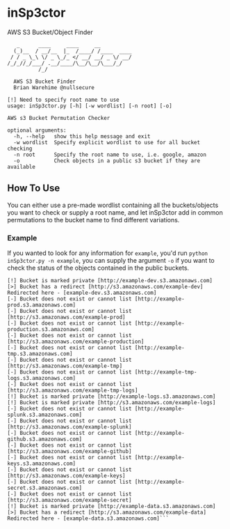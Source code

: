 # inSp3ctor
AWS S3 Bucket/Object Finder

```
   _      ____     ____     __
  (_)__  / __/__  |_  /____/ /____  ____
 / / _ \_\ \/ _ \_/_ </ __/ __/ _ \/ __/
/_/_//_/___/ .__/____/\__/\__/\___/_/
          /_/

  AWS S3 Bucket Finder
  Brian Warehime @nullsecure

[!] Need to specify root name to use
usage: inSp3ctor.py [-h] [-w wordlist] [-n root] [-o]

AWS s3 Bucket Permutation Checker

optional arguments:
  -h, --help   show this help message and exit
  -w wordlist  Specify explicit wordlist to use for all bucket checking
  -n root      Specify the root name to use, i.e. google, amazon
  -o           Check objects in a public s3 bucket if they are available
```

## How To Use

You can either use a pre-made wordlist containing all the buckets/objects you want to check or supply a root name, and let inSp3ctor add in common permutations to the bucket name to find different variations. 

### Example

If you wanted to look for any information for `example`, you'd run `python inSp3ctor.py -n example`, you can supply the argument `-o` if you want to check the status of the objects contained in the public buckets.

```[!] Applying permutations to example
[!] Bucket is marked private [http://example-dev.s3.amazonaws.com]
[>] Bucket has a redirect [http://s3.amazonaws.com/example-dev] Redirected here - [example-dev.s3.amazonaws.com]
[-] Bucket does not exist or cannot list [http://example-prod.s3.amazonaws.com]
[-] Bucket does not exist or cannot list [http://s3.amazonaws.com/example-prod]
[-] Bucket does not exist or cannot list [http://example-production.s3.amazonaws.com]
[-] Bucket does not exist or cannot list [http://s3.amazonaws.com/example-production]
[-] Bucket does not exist or cannot list [http://example-tmp.s3.amazonaws.com]
[-] Bucket does not exist or cannot list [http://s3.amazonaws.com/example-tmp]
[-] Bucket does not exist or cannot list [http://example-tmp-logs.s3.amazonaws.com]
[-] Bucket does not exist or cannot list [http://s3.amazonaws.com/example-tmp-logs]
[!] Bucket is marked private [http://example-logs.s3.amazonaws.com]
[!] Bucket is marked private [http://s3.amazonaws.com/example-logs]
[-] Bucket does not exist or cannot list [http://example-splunk.s3.amazonaws.com]
[-] Bucket does not exist or cannot list [http://s3.amazonaws.com/example-splunk]
[-] Bucket does not exist or cannot list [http://example-github.s3.amazonaws.com]
[-] Bucket does not exist or cannot list [http://s3.amazonaws.com/example-github]
[-] Bucket does not exist or cannot list [http://example-keys.s3.amazonaws.com]
[-] Bucket does not exist or cannot list [http://s3.amazonaws.com/example-keys]
[-] Bucket does not exist or cannot list [http://example-secret.s3.amazonaws.com]
[-] Bucket does not exist or cannot list [http://s3.amazonaws.com/example-secret]
[!] Bucket is marked private [http://example-data.s3.amazonaws.com]
[>] Bucket has a redirect [http://s3.amazonaws.com/example-data] Redirected here - [example-data.s3.amazonaws.com]```
